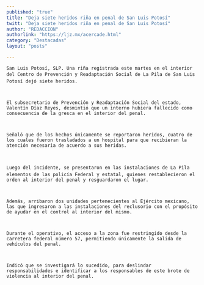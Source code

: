 ```yaml
---
published: "true"
title: "Deja siete heridos riña en penal de San Luis Potosí"
twitt: "Deja siete heridos riña en penal de San Luis Potosí"
author: "REDACCION"
authorlink: "https://ljz.mx/acercade.html"
category: "Destacadas"
layout: "posts"

---
```



  
    San Luis Potosí, SLP. Una riña registrada este martes en el interior del Centro de Prevención y Readaptación Social de La Pila de San Luis Potosí dejó siete heridos.
  
  
  
    El subsecretario de Prevención y Readaptación Social del estado, Valentín Díaz Reyes, desmintió que un interno hubiera fallecido como consecuencia de la gresca en el interior del penal.
  
  
  
    Señaló que de los hechos únicamente se reportaron heridos, cuatro de los cuales fueron trasladados a un hospital para que recibieran la atención necesaria de acuerdo a sus heridas.
  
  
  
    Luego del incidente, se presentaron en las instalaciones de La Pila elementos de las policía Federal y estatal, quienes restablecieron el orden al interior del penal y resguardaron el lugar.
  
  
  
    Además, arribaron dos unidades pertenecientes al Ejército mexicano, las que ingresaron a las instalaciones del reclusorio con el propósito de ayudar en el control al interior del mismo.
  
  
  
    Durante el operativo, el acceso a la zona fue restringido desde la carretera federal número 57, permitiendo únicamente la salida de vehículos del penal.
  
  
  
    Indicó que se investigará lo sucedido, para deslindar responsabilidades e identificar a los responsables de este brote de violencia al interior del penal.
  

